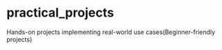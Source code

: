 # practical_projects
Hands-on projects implementing real-world use cases(Beginner-friendly projects)
